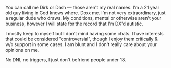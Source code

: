 You can call me Dirk or Dash — those aren't my real names.
I'm a 21 year old guy living in God knows where. Doxx me.
I'm not very extraordinary, just a regular dude who draws.
My conditions, mental or otherwise aren't your business,
however I will state for the record that I'm DX'd autistic.

I mostly keep to myself but I don't mind having some chats.
I have interests that could be considered "controversial",
though I enjoy them critically & w/o support in some cases.
I am blunt and I don't really care about your opinions on me.

No DNI, no triggers, I just don't befriend people under 18.
